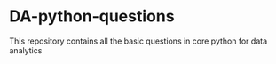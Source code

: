# DA-python-questions
This repository contains all the basic questions in core python for data analytics 
